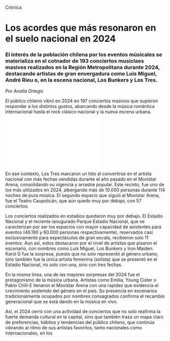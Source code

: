 Crónica

# Los acordes que más resonaron en el suelo nacional en 2024

### El interés de la población chilena por los eventos músicales se materializa en el cotnador de 193 conciertos musiclaes masivos realizados en la Región Metropolitana durante 2024, destacando artistas de gran envergadura como Luis Miguel, André Rieu o, en la escena nacional, Los Bunkers y Los Tres. 

*Por Analía Ortega*

El público chileno vibró en 2024 en 197 conciertos masivos que supieron responder a los distintos gustos, abarcando desde la música romántica internacional hasta el rock clásico nacional y la nueva escena urbana.

![Visualización](file:///C:/Users/anabe/Downloads/vis_03.html)

En ese contexto, Los Tres marcaron un hito al convertirse en el artista nacional con más fechas vendidas durante el año pasado en el Movistar Arena, consolidando su vigencia y arrastre popular. Este recinto, fue uno de los más utilizados en 2024, albergando más de 10.000 personas durante 114 noches de pura música. El segundo espacio que siguió al Movistar Arena, fue el Teatro Caupolicán, que aún quedo muy por debajo, con 57 conciertos. 


Los conciertos realizados en estadios quedaron muy por debajo. El Estadio Nacional y el reciente ianugurado Parque Estadio Nacional, que se caracterizan por ser los espacios con mayor capacidad de asistentes para eventos (46.190 y 60.000 personas respectivamente), reservados casi exclusivamente para espectáculos de gran escala, recibieron solo 11 eventos. Aun así, estos destacaron por el nivel de artistas que pisaron el escenario, con nombres como Luis Miguel, Los Bunkers y Iron Maiden. Karol G fue la sorpresa, puesto que no solo representó al género urbano, sino también fue la única artista femenina (solista) que se presentó en el Estadio Nacional, no solo con una, sino con tres fechas.  

En la misma línea, una de las mayores sorpresas del 2024 fue el protagonismo de la música urbana. Artistas como Emilia, Young Cister o Pablo Chill-E llenaron el Movistar Arena con una rapidez que evidencia el crecimiento sostenido del género en el país. Su presencia en escenarios tradicionalmente ocupados por nombres consagrados confirma el recambio generacional que se está dando en la música en vivo.

Así, el 2024 cerró con una actividad de conciertos que no solo reafirma la fuerte demanda cultural en la capital, sino que también traza un mapa claro de preferencias, hábitos y tendencias del público chileno, que continúa vibrando al ritmo de sus artistas favoritos, tanto nacionales como internacionales, en los 




